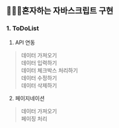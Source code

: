 ## 👩🏻‍💻혼자하는 자바스크립트 구현

### 1. ToDoList

1) API 연동
> 데이터 가져오기  
> 데이터 입력하기   
> 데이터 체크박스 처리하기   
> 데이터 수정하기    
> 데이터 삭제하기  

2) 페이지네이션
> 데이터 가져오기  
> 페이징 처리


